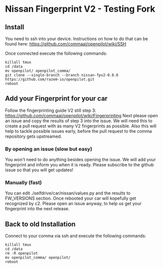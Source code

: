 # Nissan Fingerprint V2 - Testing Fork

## Install
You need to ssh into your device. Instructions on how to do that can be found here: https://github.com/commaai/openpilot/wiki/SSH

Once connected execute the following commands:

```
killall tmux
cd /data
mv openpilot/ openpilot_comma/
git clone --single-branch --branch nissan-fpv2-0.8.6 https://github.com/razem-io/openpilot.git
reboot
```

## Add your Fingerprint for your car

Follow the fingerprinting guide V2 still step 3: https://github.com/commaai/openpilot/wiki/Fingerprinting
Next please open an issue and copy the results of step 3 into the issue. We will need this to create a pull request with as many V2 fingerprints as possible. Also this will help to tackle possible issues early, before the pull request to the comma repository gets upstreamed.

### By opening an issue (slow but easy)

You won't need to do anything besides opening the issue. We will add your fingerprint and inform you when it is ready. Please subscribe to the github issue so that you will get updates!

### Manually (fast)

You can edit ./selfdrive/car/nissan/values.py and the results to FW_VERSIONS section. Once rebooted your car will kopefully get recognized by c2. Please open an issue anyway, to help us get your fingerprint into the next release.

## Back to old Installation
Connect to your comma via ssh and execute the following commands:

```
killall tmux
cd /data
rm -R openpilot
mv openpilot_comma/ openpilot/
reboot
```
